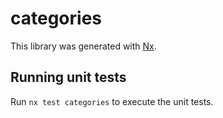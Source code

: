 # categories

This library was generated with [Nx](https://nx.dev).

## Running unit tests

Run `nx test categories` to execute the unit tests.
